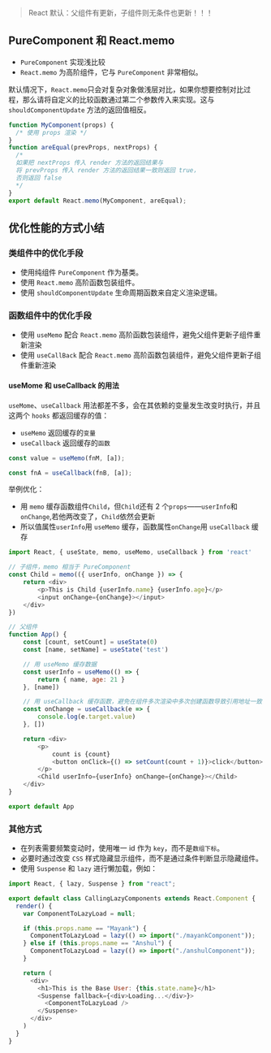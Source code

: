 
> React 默认：父组件有更新，子组件则无条件也更新！！！

## PureComponent 和 React.memo

- `PureComponent` 实现浅比较
- `React.memo` 为高阶组件，它与 `PureComponent` 非常相似。

默认情况下，`React.memo`只会对复杂对象做浅层对比，如果你想要控制对比过程，那么请将自定义的比较函数通过第二个参数传入来实现。这与 `shouldComponentUpdate` 方法的返回值相反。

```js
function MyComponent(props) {
  /* 使用 props 渲染 */
}
function areEqual(prevProps, nextProps) {
  /*
  如果把 nextProps 传入 render 方法的返回结果与
  将 prevProps 传入 render 方法的返回结果一致则返回 true，
  否则返回 false
  */
}
export default React.memo(MyComponent, areEqual);
```

## 优化性能的方式小结

### 类组件中的优化手段

- 使用纯组件 `PureComponent` 作为基类。
- 使用 `React.memo` 高阶函数包装组件。
- 使用 `shouldComponentUpdate` 生命周期函数来自定义渲染逻辑。

### 函数组件中的优化手段

- 使用 `useMemo` 配合 `React.memo` 高阶函数包装组件，避免父组件更新子组件重新渲染
- 使用 `useCallBack` 配合 `React.memo` 高阶函数包装组件，避免父组件更新子组件重新渲染

#### useMome 和 useCallback 的用法
`useMome`、`useCallback` 用法都差不多，会在其依赖的变量发生改变时执行，并且这两个 `hooks` 都返回缓存的值：
- `useMemo` 返回缓存的`变量`
- `useCallback` 返回缓存的`函数`

```js
const value = useMemo(fnM, [a]);

const fnA = useCallback(fnB, [a]);
```
举例优化：

- 用 `memo` 缓存函数组件`Child`，但`Child`还有 2 个`props`——`userInfo`和`onChange`,若他两改变了，`Child`依然会更新
- 所以值属性`userInfo`用 `useMemo` 缓存，函数属性`onChange`用 `useCallback` 缓存

```js
import React, { useState, memo, useMemo, useCallback } from 'react'

// 子组件，memo 相当于 PureComponent
const Child = memo(({ userInfo, onChange }) => {
    return <div>
        <p>This is Child {userInfo.name} {userInfo.age}</p>
        <input onChange={onChange}></input>
    </div>
})

// 父组件
function App() {
    const [count, setCount] = useState(0)
    const [name, setName] = useState('test')

    // 用 useMemo 缓存数据
    const userInfo = useMemo(() => {
        return { name, age: 21 }
    }, [name])

    // 用 useCallback 缓存函数，避免在组件多次渲染中多次创建函数导致引用地址一致
    const onChange = useCallback(e => {
        console.log(e.target.value)
    }, [])

    return <div>
        <p>
            count is {count}
            <button onClick={() => setCount(count + 1)}>click</button>
        </p>
        <Child userInfo={userInfo} onChange={onChange}></Child>
    </div>
}

export default App
```

### 其他方式

- 在列表需要频繁变动时，使用唯一 id 作为 `key`，而不是`数组下标`。
- 必要时通过改变 `CSS` 样式隐藏显示组件，而不是通过条件判断显示隐藏组件。
- 使用 `Suspense` 和 `lazy` 进行懒加载，例如：

```js
import React, { lazy, Suspense } from "react";

export default class CallingLazyComponents extends React.Component {
  render() {
    var ComponentToLazyLoad = null;

    if (this.props.name == "Mayank") {
      ComponentToLazyLoad = lazy(() => import("./mayankComponent"));
    } else if (this.props.name == "Anshul") {
      ComponentToLazyLoad = lazy(() => import("./anshulComponent"));
    }

    return (
      <div>
        <h1>This is the Base User: {this.state.name}</h1>
        <Suspense fallback={<div>Loading...</div>}>
          <ComponentToLazyLoad />
        </Suspense>
      </div>
    )
  }
}
```